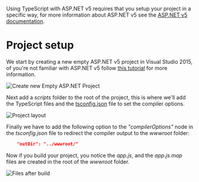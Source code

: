 Using TypeScript with ASP.NET v5 requires that you setup your project in a specific way, for more information about ASP.NET v5 see the [ASP.NET v5 documentation](http://docs.asp.net/en/latest/conceptual-overview/index.html).

# Project setup

We start by creating a new empty ASP.NET v5 project in Visual Studio 2015, of you're not familiar with ASP.NET v5 follow [this tutorial](http://docs.asp.net/en/latest/tutorials/your-first-aspnet-application.html) for more information.

 ![Create new Empty ASP.NET Project](https://raw.githubusercontent.com/wiki/Microsoft/TypeScript/aspnet-screenshots/new-project.png)
 
 Next add a *scripts* folder to the root of the project, this is where we'll add the TypeScript files and the [tsconfig.json](tsconfig.json.md) file to set the compiler options.
 
![Project layout](https://raw.githubusercontent.com/wiki/Microsoft/TypeScript/aspnet-screenshots/project.png)

Finally we have to add the following option to the *"compilerOptions"* node in the *tsconfig.json* file to redirect the compiler output to the *wwwroot* folder:
````json
    "outDir": "../wwwroot/"
````
Now if you build your project, you notice the *app.js*, and the *app.js.map* files are created in the root of the *wwwroot* folder.

![Files after build](https://raw.githubusercontent.com/wiki/Microsoft/TypeScript/aspnet-screenshots/postbuild.png)


 
 
